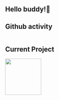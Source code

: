## Hello buddy!👋

## Github activity
<div style="display: flex">
<!--   <img height="170em" src="https://github-readme-stats.vercel.app/api?username=vylenne&show_icons=true&theme=light&count_private=true&include_all_commits=true" /> -->
<!--   <img height="170em" src="https://github-readme-stats.vercel.app/api/top-langs/?username=vylenne&show_icons=true&hide_border=true&layout=compact&langs_count=8"/> -->
</div>

## Current Project

<p width="100%" align="center">
  <a align="left" href="https://github.com/vylenne/design-patterns-for-humans-rus" title="Design Patterns">
    <img align="left" height="115" src="https://github-readme-stats.vercel.app/api/pin/?username=vylenne&repo=design-patterns-for-humans-rus&theme=light">
  </a>
<!--   <a align="right" href="https://github.com/vylenne/design-patterns-for-humans-rus" title="Design Patterns">
    <img align="right" height="115" src="https://github-readme-stats.vercel.app/api/pin/?username=vylenne&repo=design-patterns-for-humans-rus&theme=light">
  </a> -->
</p>


<!--
Here are some ideas to get you started:

- 🔭 I’m currently working on ...
- 🌱 I’m currently learning ...
- 👯 I’m looking to collaborate on ...
- 🤔 I’m looking for help with ...
- 💬 Ask me about ...
- 📫 How to reach me: ...
- 😄 Pronouns: ...
- ⚡ Fun fact: ...
-->
